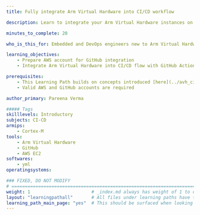 ```yaml
---
title: Fully integrate Arm Virtual Hardware into CI/CD workflow

description: Learn to integrate your Arm Virtual Hardware instances on AWS into a GitHub CI/CD development flow

minutes_to_complete: 20   

who_is_this_for: Embedded and DevOps engineers new to Arm Virtual Hardware and/or AWS.

learning_objectives: 
    - Prepare AWS account for GitHub integration
    - Integrate Arm Virtual Hardware into CI/CD flow with GitHub Actions

prerequisites:
    - This Learning Path builds on concepts introduced [here](../avh_cicd/).
    - Valid AWS and GitHub accounts are required

author_primary: Pareena Verma

##### Tags
skilllevels: Introductory
subjects: CI-CD
armips:
    - Cortex-M
tools:
    - Arm Virtual Hardware
    - GitHub
    - AWS EC2 
softwares:
    - yml
operatingsystems:

### FIXED, DO NOT MODIFY
# ================================================================================
weight: 1                       # _index.md always has weight of 1 to order correctly
layout: "learningpathall"       # All files under learning paths have this same wrapper
learning_path_main_page: "yes"  # This should be surfaced when looking for related content. Only set for _index.md of learning path content.
---
```

